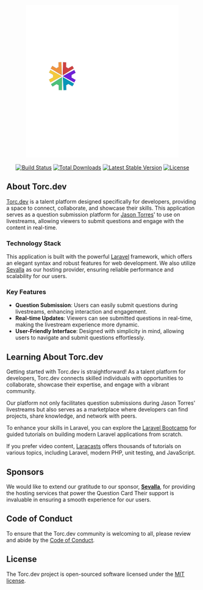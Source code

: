 <p align="center">
    <img src="/public/images/logoupdate.png" width="400" alt="Torc.dev Logo">
</p>
<p align="center">
<a href="https://github.com/laravel/framework/actions"><img src="https://github.com/laravel/framework/workflows/tests/badge.svg" alt="Build Status"></a>
<a href="https://packagist.org/packages/laravel/framework"><img src="https://img.shields.io/packagist/dt/laravel/framework" alt="Total Downloads"></a>
<a href="https://packagist.org/packages/laravel/framework"><img src="https://img.shields.io/packagist/v/laravel/framework" alt="Latest Stable Version"></a>
<a href="https://packagist.org/packages/laravel/framework"><img src="https://img.shields.io/packagist/l/laravel/framework" alt="License"></a>
</p>

## About Torc.dev

[Torc.dev](https://platform.torc.dev/) is a talent platform designed specifically for developers, providing a space to connect, collaborate, and showcase their skills. This application serves as a question submission platform for [Jason Torres](https://x.com/TasonJorres)' to use on livestreams, allowing viewers to submit questions and engage with the content in real-time.

### Technology Stack

This application is built with the powerful [Laravel](https://laravel.com) framework, which offers an elegant syntax and robust features for web development. We also utilize [Sevalla](https://sevalla.com) as our hosting provider, ensuring reliable performance and scalability for our users.

### Key Features

- **Question Submission**: Users can easily submit questions during livestreams, enhancing interaction and engagement.
- **Real-time Updates**: Viewers can see submitted questions in real-time, making the livestream experience more dynamic.
- **User-Friendly Interface**: Designed with simplicity in mind, allowing users to navigate and submit questions effortlessly.

## Learning About Torc.dev

Getting started with Torc.dev is straightforward! As a talent platform for developers, Torc.dev connects skilled individuals with opportunities to collaborate, showcase their expertise, and engage with a vibrant community. 

Our platform not only facilitates question submissions during Jason Torres' livestreams but also serves as a marketplace where developers can find projects, share knowledge, and network with peers.

To enhance your skills in Laravel, you can explore the [Laravel Bootcamp](https://bootcamp.laravel.com) for guided tutorials on building modern Laravel applications from scratch.

If you prefer video content, [Laracasts](https://laracasts.com) offers thousands of tutorials on various topics, including Laravel, modern PHP, unit testing, and JavaScript.

## Sponsors

We would like to extend our gratitude to our sponsor, **[Sevalla](https://sevalla.com)**, for providing the hosting services that power the Question Card Their support is invaluable in ensuring a smooth experience for our users.


## Code of Conduct

To ensure that the Torc.dev community is welcoming to all, please review and abide by the [Code of Conduct](https://laravel.com/docs/contributions#code-of-conduct).

## License

The Torc.dev project is open-sourced software licensed under the [MIT license](https://opensource.org/licenses/MIT).
